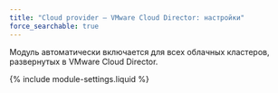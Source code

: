 ```yaml
---
title: "Cloud provider — VMware Cloud Director: настройки"
force_searchable: true
---
```


Модуль автоматически включается для всех облачных кластеров, развернутых в VMware Cloud Director.

{% include module-settings.liquid %}
